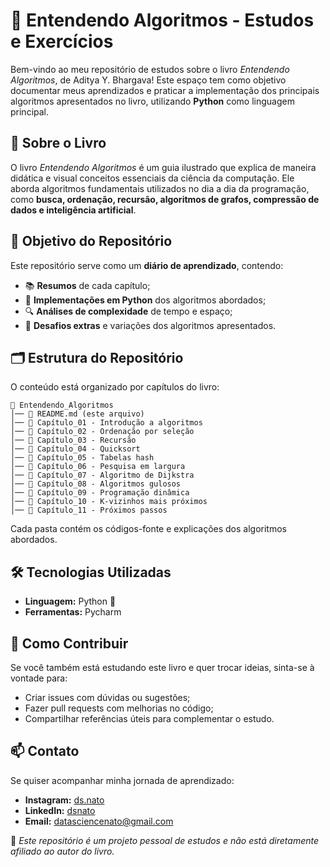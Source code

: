 # 📖 Entendendo Algoritmos - Estudos e Exercícios

Bem-vindo ao meu repositório de estudos sobre o livro *Entendendo Algoritmos*, de Aditya Y. Bhargava! Este espaço tem como objetivo documentar meus aprendizados e praticar a implementação dos principais algoritmos apresentados no livro, utilizando **Python** como linguagem principal.

## 📌 Sobre o Livro
O livro *Entendendo Algoritmos* é um guia ilustrado que explica de maneira didática e visual conceitos essenciais da ciência da computação. Ele aborda algoritmos fundamentais utilizados no dia a dia da programação, como **busca, ordenação, recursão, algoritmos de grafos, compressão de dados e inteligência artificial**.

## 🎯 Objetivo do Repositório
Este repositório serve como um **diário de aprendizado**, contendo:
- 📚 **Resumos** de cada capítulo;
- 📝 **Implementações em Python** dos algoritmos abordados;
- 🔍 **Análises de complexidade** de tempo e espaço;
- 🚀 **Desafios extras** e variações dos algoritmos apresentados.

## 🗂 Estrutura do Repositório
O conteúdo está organizado por capítulos do livro:

```
📂 Entendendo_Algoritmos
│── 📜 README.md (este arquivo)
│── 📂 Capítulo_01 - Introdução a algoritmos
│── 📂 Capítulo_02 - Ordenação por seleção
│── 📂 Capítulo_03 - Recursão
│── 📂 Capítulo_04 - Quicksort
│── 📂 Capítulo_05 - Tabelas hash
│── 📂 Capítulo_06 - Pesquisa em largura
│── 📂 Capítulo_07 - Algoritmo de Dijkstra
│── 📂 Capítulo_08 - Algoritmos gulosos
│── 📂 Capítulo_09 - Programação dinâmica
│── 📂 Capítulo_10 - K-vizinhos mais próximos
│── 📂 Capítulo_11 - Próximos passos
```
Cada pasta contém os códigos-fonte e explicações dos algoritmos abordados.

## 🛠 Tecnologias Utilizadas
- **Linguagem:** Python 🐍
- **Ferramentas:** Pycharm

## 🚀 Como Contribuir
Se você também está estudando este livro e quer trocar ideias, sinta-se à vontade para:
- Criar issues com dúvidas ou sugestões;
- Fazer pull requests com melhorias no código;
- Compartilhar referências úteis para complementar o estudo.

## 📫 Contato
Se quiser acompanhar minha jornada de aprendizado:
- **Instagram:** [ds.nato](https://www.instagram.com/ds.nato)  
- **LinkedIn:** [dsnato](https://www.linkedin.com/in/dsnato/)  
- **Email:** [datasciencenato@gmail.com](mailto:datasciencenato@gmail.com)

📌 *Este repositório é um projeto pessoal de estudos e não está diretamente afiliado ao autor do livro.*

